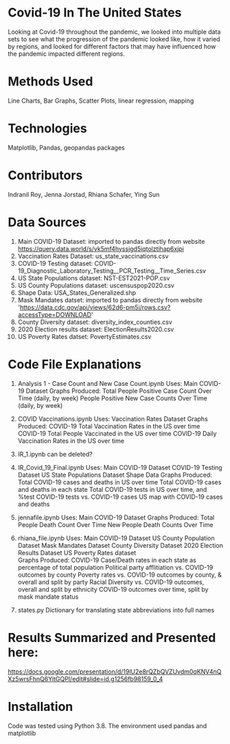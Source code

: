 # Covid-19 In The United States
Looking at Covid-19 throughout the pandemic, we looked into multiple data sets to see what the progression of the pandemic looked like, how it varied by regions, and looked for different factors that may have influenced how the pandemic impacted different regions. 

# Methods Used
Line Charts, Bar Graphs, Scatter Plots, linear regression, mapping 

# Technologies
Matplotlib, Pandas, geopandas packages 

# Contributors
Indranil Roy, Jenna Jorstad, Rhiana Schafer, Ying Sun 

# Data Sources
1. Main COVID-19 Dataset: imported to pandas directly from website https://query.data.world/s/vk5mf4hyssjgd5iqtolztihap6xjpi
2. Vaccination Rates Dataset: us_state_vaccinations.csv
3. COVID-19 Testing dataset: COVID-19_Diagnostic_Laboratory_Testing__PCR_Testing__Time_Series.csv 
4. US State Populations dataset: NST-EST2021-POP.csv
5. US County Populations dataset: uscensuspop2020.csv
6. Shape Data: USA_States_Generalized.shp
7. Mask Mandates datset: imported to pandas directly from website 'https://data.cdc.gov/api/views/62d6-pm5i/rows.csv?accessType=DOWNLOAD'
8. County Diversity dataset: diversity_index_counties.csv
9. 2020 Election results dataset: ElectionResults2020.csv
10. US Poverty Rates datset: PovertyEstimates.csv

# Code File Explanations
1. Analysis 1 - Case Count and New Case Count.ipynb
        Uses: Main COVID-19 Dataset
        Graphs Produced: 
              Total People Positive Case Count Over Time (daily, by week)
              People Positive New Case Counts Over Time (daily, by week)
2. COVID Vaccinations.ipynb
        Uses: Vaccination Rates Dataset
        Graphs Produced: 
              COVID-19 Total Vaccination Rates in the US over time              
              COVID-19 Total People Vaccinated in the US over time
              COVID-19 Daily Vaccination Rates in the US over time
2. IR_1.ipynb
        can be deleted?
3. IR_Covid_19_Final.ipynb
        Uses: Main COVID-19 Dataset
              COVID-19 Testing Dataset
              US State Populations Dataset
              Shape Data
        Graphs Produced: 
              Total COVID-19 cases and deaths in US over time
              Total COVID-19 cases and deaths in each state
              Total COVID-19 tests in US over time, and %test
              COVID-19 tests vs. COVID-19 cases
              US map with COVID-19 cases and deaths
4. jennafile.ipynb
        Uses: Main COVID-19 Dataset
        Graphs Produced: 
              Total People Death Count Over Time
              New People Death Counts Over Time
5. rhiana_file.ipynb
        Uses: Main COVID-19 Dataset
              US County Population Dataset
              Mask Mandates Dataset
              County Diversity Dataset
              2020 Election Results Dataset
              US Poverty Rates dataset              
        Graphs Produced:
              COVID-19 Case/Death rates in each state as percentage of total population
              Political party afflitiation vs. COVID-19 outcomes by county
              Poverty rates vs. COVID-19 outcomes by county, & overall and split by party
              Racial Diversity vs. COVID-19 outcomes, overall and split by ethnicity
              COVID-19 outcomes over time, split by mask mandate status            
              
7. states.py
        Dictionary for translating state abbreviations into full names

# Results Summarized and Presented here:
https://docs.google.com/presentation/d/19lU2e8rQZbQVZUvdm0qKNV4nQXz5wrsFhnQ6YitGQPI/edit#slide=id.g1256fb98159_0_4


# Installation 
Code was tested using Python 3.8. The environment used pandas and matplotlib

